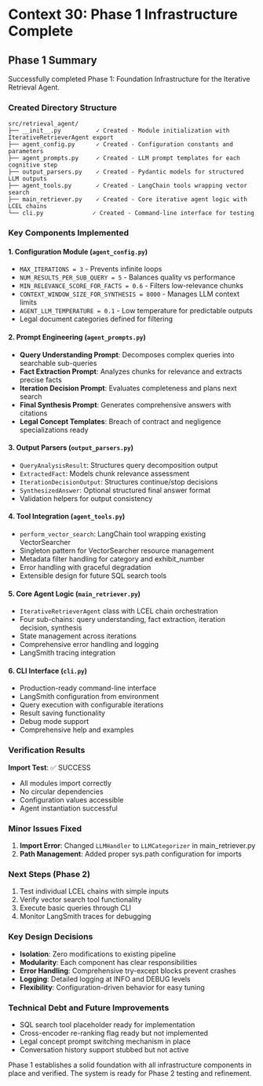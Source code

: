 # Context 30: Phase 1 Infrastructure Complete

## Phase 1 Summary

Successfully completed Phase 1: Foundation Infrastructure for the Iterative Retrieval Agent.

### Created Directory Structure
```
src/retrieval_agent/
├── __init__.py          ✓ Created - Module initialization with IterativeRetrieverAgent export
├── agent_config.py      ✓ Created - Configuration constants and parameters
├── agent_prompts.py     ✓ Created - LLM prompt templates for each cognitive step
├── output_parsers.py    ✓ Created - Pydantic models for structured LLM outputs
├── agent_tools.py       ✓ Created - LangChain tools wrapping vector search
├── main_retriever.py    ✓ Created - Core iterative agent logic with LCEL chains
└── cli.py              ✓ Created - Command-line interface for testing
```

### Key Components Implemented

#### 1. Configuration Module (`agent_config.py`)
- `MAX_ITERATIONS = 3` - Prevents infinite loops
- `NUM_RESULTS_PER_SUB_QUERY = 5` - Balances quality vs performance
- `MIN_RELEVANCE_SCORE_FOR_FACTS = 0.6` - Filters low-relevance chunks
- `CONTEXT_WINDOW_SIZE_FOR_SYNTHESIS = 8000` - Manages LLM context limits
- `AGENT_LLM_TEMPERATURE = 0.1` - Low temperature for predictable outputs
- Legal document categories defined for filtering

#### 2. Prompt Engineering (`agent_prompts.py`)
- **Query Understanding Prompt**: Decomposes complex queries into searchable sub-queries
- **Fact Extraction Prompt**: Analyzes chunks for relevance and extracts precise facts
- **Iteration Decision Prompt**: Evaluates completeness and plans next search
- **Final Synthesis Prompt**: Generates comprehensive answers with citations
- **Legal Concept Templates**: Breach of contract and negligence specializations ready

#### 3. Output Parsers (`output_parsers.py`)
- `QueryAnalysisResult`: Structures query decomposition output
- `ExtractedFact`: Models chunk relevance assessment
- `IterationDecisionOutput`: Structures continue/stop decisions
- `SynthesizedAnswer`: Optional structured final answer format
- Validation helpers for output consistency

#### 4. Tool Integration (`agent_tools.py`)
- `perform_vector_search`: LangChain tool wrapping existing VectorSearcher
- Singleton pattern for VectorSearcher resource management
- Metadata filter handling for category and exhibit_number
- Error handling with graceful degradation
- Extensible design for future SQL search tools

#### 5. Core Agent Logic (`main_retriever.py`)
- `IterativeRetrieverAgent` class with LCEL chain orchestration
- Four sub-chains: query understanding, fact extraction, iteration decision, synthesis
- State management across iterations
- Comprehensive error handling and logging
- LangSmith tracing integration

#### 6. CLI Interface (`cli.py`)
- Production-ready command-line interface
- LangSmith configuration from environment
- Query execution with configurable iterations
- Result saving functionality
- Debug mode support
- Comprehensive help and examples

### Verification Results

**Import Test**: ✅ SUCCESS
- All modules import correctly
- No circular dependencies
- Configuration values accessible
- Agent instantiation successful

### Minor Issues Fixed
1. **Import Error**: Changed `LLMHandler` to `LLMCategorizer` in main_retriever.py
2. **Path Management**: Added proper sys.path configuration for imports

### Next Steps (Phase 2)
1. Test individual LCEL chains with simple inputs
2. Verify vector search tool functionality
3. Execute basic queries through CLI
4. Monitor LangSmith traces for debugging

### Key Design Decisions
- **Isolation**: Zero modifications to existing pipeline
- **Modularity**: Each component has clear responsibilities
- **Error Handling**: Comprehensive try-except blocks prevent crashes
- **Logging**: Detailed logging at INFO and DEBUG levels
- **Flexibility**: Configuration-driven behavior for easy tuning

### Technical Debt and Future Improvements
- SQL search tool placeholder ready for implementation
- Cross-encoder re-ranking flag ready but not implemented
- Legal concept prompt switching mechanism in place
- Conversation history support stubbed but not active

Phase 1 establishes a solid foundation with all infrastructure components in place and verified. The system is ready for Phase 2 testing and refinement.
